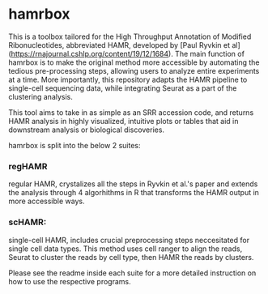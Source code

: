 # hamrbox
This is a toolbox tailored for the High Throughput Annotation of Modified Ribonucleotides, abbreviated HAMR, developed by [Paul Ryvkin et al] (https://rnajournal.cshlp.org/content/19/12/1684).
The main function of hamrbox is to make the original method more accessible by automating the tedious pre-processing steps, allowing 
users to analyze entire experiments at a time. More importantly, this repository adapts the HAMR pipeline to single-cell sequencing data, 
while integrating Seurat as a part of the clustering analysis. 

This tool aims to take in as simple as an SRR accession code, and returns HAMR analysis in highly visualized, intuitive plots or tables that 
aid in downstream analysis or biological discoveries. 

hamrbox is split into the below 2 suites: 

### regHAMR
regular HAMR, crystalizes all the steps in Ryvkin et al.'s paper and extends the analysis through 4 algorhithms in R
that transforms the HAMR output in more accessible ways.

### scHAMR: 
single-cell HAMR, includes crucial preprocessing steps neccesitated for single cell data types. This method uses cell ranger
to align the reads, Seurat to cluster the reads by cell type, then HAMR the reads by clusters. 

Please see the readme inside each suite for a more detailed instruction on how to use the respective programs. 
